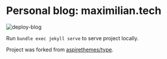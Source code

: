 # Personal blog: maximilian.tech

![deploy-blog](https://github.com/m1nka/blog/workflows/deploy-blog/badge.svg?branch=master)

Run `bundle exec jekyll serve` to serve project locally.

Project was forked from [aspirethemes/type](https://github.com/aspirethemes/type).
